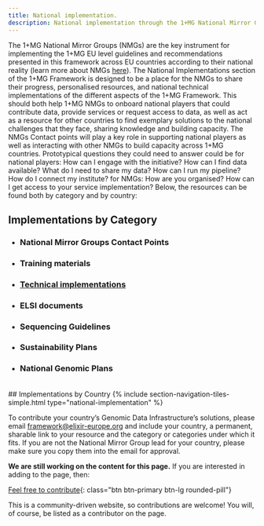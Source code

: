 ```yaml
---
title: National implementation.
description: National implementation through the 1+MG National Mirror Groups (NMGs)
---
```


The 1+MG National Mirror Groups (NMGs) are the key instrument for implementing the 1+MG EU level guidelines and recommendations presented in this framework across EU countries according to their national reality (learn more about NMGs <a href="https://zenodo.org/record/5018535">here<a>). 
The National Implementations section of the 1+MG Framework is designed to be a place for the NMGs to share their progress, personalised resources, and national technical implementations of the different aspects of the 1+MG Framework.  This should both help 1+MG NMGs to onboard national players that could contribute data, provide services or request access to data, as well as act as a resource for other countries to find exemplary solutions to the national challenges that they face, sharing knowledge and building capacity.
The NMGs Contact points will play a key role in supporting national players as well as interacting with other NMGs to build capacity across 1+MG countries. Prototypical questions they could need to answer could be for national players:
How can I engage with the initiative? How can I find data available? What do I need to share my data? How can I run my pipeline? How do I connect my institute? for NMGs: How are you organised? How can I get access to your service implementation?
Below, the resources can be found both by category and by country:

## Implementations by Category

* ### National Mirror Groups Contact Points
* ### Training materials
* ### <a href="{{'/technical-implementation' | relative_url}}">Technical implementations</a>
* ### ELSI documents
* ### Sequencing Guidelines
* ### Sustainability Plans
* ### National Genomic Plans

<br />
## Implementations by Country
{% include section-navigation-tiles-simple.html type="national-implementation" %}


To contribute your country’s Genomic Data Infrastructure’s solutions, please email [framework@elixir-europe.org](mailto:framework@elixir-europe.org) and include your country, a permanent, sharable link to your resource and the category or categories under which it fits.  If you are not the National Mirror Group lead for your country, please make sure you copy them into the email for approval.


**We are still working on the content for this page.** If you are interested in adding to the page, then:

[Feel free to contribute](how_to_contribute){: class="btn btn-primary btn-lg rounded-pill"}

This is a community-driven website, so contributions are welcome! You will, of course, be listed as a contributor on the page.
